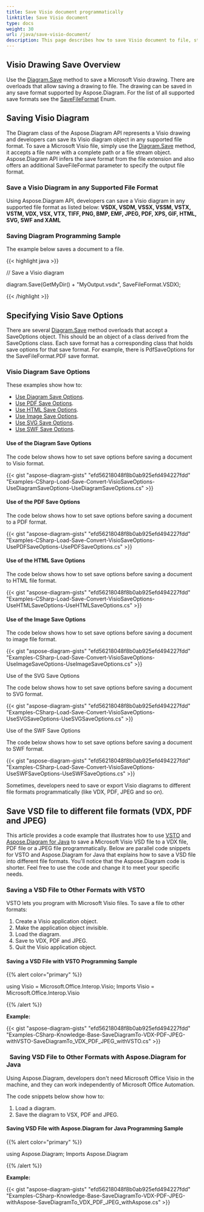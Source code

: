 ```yaml
---
title: Save Visio document programmatically
linktitle: Save Visio document
type: docs
weight: 30
url: /java/save-visio-document/
description: This page describes how to save Visio document to file, stream with Aspose.Diagram library.
---
```


## **Visio Drawing Save Overview**
Use the [Diagram.Save]() method to save a Microsoft Visio drawing. There are overloads that allow saving a drawing to file. The drawing can be saved in any save format supported by Aspose.Diagram. For the list of all supported save formats see the [SaveFileFormat]() Enum.
## **Saving Visio Diagram**
The Diagram class of the Aspose.Diagram API represents a Visio drawing and developers can save its Visio diagram object in any supported file format. To save a Microsoft Visio file, simply use the [Diagram.Save]() method, it accepts a file name with a complete path or a file stream object. Aspose.Diagram API infers the save format from the file extension and also offers an additional SaveFileFormat parameter to specify the output file format.
### **Save a Visio Diagram in any Supported File Format**
Using Aspose.Diagram API, developers can save a Visio diagram in any supported file format as listed below:
**VSDX, VSDM, VSSX, VSSM, VSTX, VSTM, VDX, VSX, VTX, TIFF, PNG, BMP, EMF, JPEG, PDF, XPS, GIF, HTML, SVG, SWF and XAML**
### **Saving Diagram Programming Sample**
The example below saves a document to a file.

{{< highlight java >}}

 // Save a Visio diagram

diagram.Save(GetMyDir() + "MyOutput.vsdx", SaveFileFormat.VSDX);

{{< /highlight >}}
## **Specifying Visio Save Options**
There are several [Diagram.Save]() method overloads that accept a SaveOptions object. This should be an object of a class derived from the SaveOptions class. Each save format has a corresponding class that holds save options for that save format. For example, there is PdfSaveOptions for the SaveFileFormat.PDF save format.
### **Visio Diagram Save Options**
These examples show how to:

- [Use Diagram Save Options](/diagram/java/save-a-visio-drawing/).
- [Use PDF Save Options](/diagram/java/save-a-visio-drawing/).
- [Use HTML Save Options](/diagram/java/save-a-visio-drawing/).
- [Use Image Save Options](/diagram/java/save-a-visio-drawing/).
- [Use SVG Save Options](/diagram/java/save-a-visio-drawing/).
- [Use SWF Save Options](/diagram/java/save-a-visio-drawing/).
#### **Use of the Diagram Save Options**
The code below shows how to set save options before saving a document to Visio format.

{{< gist "aspose-diagram-gists" "efd56218048f8b0ab925efd494227fdd" "Examples-CSharp-Load-Save-Convert-VisioSaveOptions-UseDiagramSaveOptions-UseDiagramSaveOptions.cs" >}}



#### **Use of the PDF Save Options**
The code below shows how to set save options before saving a document to a PDF format.

{{< gist "aspose-diagram-gists" "efd56218048f8b0ab925efd494227fdd" "Examples-CSharp-Load-Save-Convert-VisioSaveOptions-UsePDFSaveOptions-UsePDFSaveOptions.cs" >}}



#### **Use of the HTML Save Options**
The code below shows how to set save options before saving a document to HTML file format.

{{< gist "aspose-diagram-gists" "efd56218048f8b0ab925efd494227fdd" "Examples-CSharp-Load-Save-Convert-VisioSaveOptions-UseHTMLSaveOptions-UseHTMLSaveOptions.cs" >}}



#### **Use of the Image Save Options**
The code below shows how to set save options before saving a document to image file format.



{{< gist "aspose-diagram-gists" "efd56218048f8b0ab925efd494227fdd" "Examples-CSharp-Load-Save-Convert-VisioSaveOptions-UseImageSaveOptions-UseImageSaveOptions.cs" >}}


Use of the SVG Save Options

The code below shows how to set save options before saving a document to SVG format.

{{< gist "aspose-diagram-gists" "efd56218048f8b0ab925efd494227fdd" "Examples-CSharp-Load-Save-Convert-VisioSaveOptions-UseSVGSaveOptions-UseSVGSaveOptions.cs" >}}


Use of the SWF Save Options

The code below shows how to set save options before saving a document to SWF format.

{{< gist "aspose-diagram-gists" "efd56218048f8b0ab925efd494227fdd" "Examples-CSharp-Load-Save-Convert-VisioSaveOptions-UseSWFSaveOptions-UseSWFSaveOptions.cs" >}}

Sometimes, developers need to save or export Visio diagrams to different file formats programmatically (like VDX, PDF, JPEG and so on).
## **Save VSD file to different file formats (VDX, PDF and JPEG)**
This article provides a code example that illustrates how to use [VSTO](/diagram/java/save-a-visio-drawing/) and [Aspose.Diagram for Java](/diagram/java/save-a-visio-drawing/) to save a Microsoft Visio VSD file to a VDX file, PDF file or a JPEG file programmatically. Below are parallel code snippets for VSTO and Aspose.Diagram for Java that explains how to save a VSD file into different file formats. You'll notice that the Aspose.Diagram code is shorter. Feel free to use the code and change it to meet your specific needs.
### **Saving a VSD File to Other Formats with VSTO**
VSTO lets you program with Microsoft Visio files. To save a file to other formats:

1. Create a Visio application object.
1. Make the application object invisible.
1. Load the diagram.
1. Save to VDX, PDF and JPEG.
1. Quit the Visio application object.
#### **Saving a VSD File with VSTO Programming Sample**
{{% alert color="primary" %}} 

using Visio = Microsoft.Office.Interop.Visio;
Imports Visio = Microsoft.Office.Interop.Visio

{{% /alert %}} 

**Example:**

{{< gist "aspose-diagram-gists" "efd56218048f8b0ab925efd494227fdd" "Examples-CSharp-Knowledge-Base-SaveDiagramTo-VDX-PDF-JPEG-withVSTO-SaveDiagramTo_VDX_PDF_JPEG_withVSTO.cs" >}}
### ` `**Saving VSD File to Other Formats with Aspose.Diagram for Java**
Using Aspose.Diagram, developers don't need Microsoft Office Visio in the machine, and they can work independently of Microsoft Office Automation.

The code snippets below show how to:

1. Load a diagram.
1. Save the diagram to VSX, PDF and JPEG.
#### **Saving VSD File with Aspose.Diagram for Java Programming Sample**
{{% alert color="primary" %}} 

using Aspose.Diagram;
Imports Aspose.Diagram

{{% /alert %}} 

**Example:**

{{< gist "aspose-diagram-gists" "efd56218048f8b0ab925efd494227fdd" "Examples-CSharp-Knowledge-Base-SaveDiagramTo-VDX-PDF-JPEG-withAspose-SaveDiagramTo_VDX_PDF_JPEG_withAspose.cs" >}}
